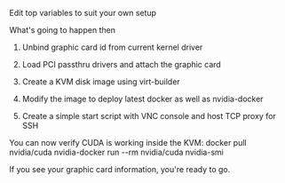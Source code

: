 Edit top variables to suit your own setup

What's going to happen then

1) Unbind graphic card id from current kernel driver

2) Load PCI passthru drivers and attach the graphic card

3) Create a KVM disk image using virt-builder

4) Modify the image to deploy latest docker as well as nvidia-docker

5) Create a simple start script with VNC console and host TCP proxy for SSH


You can now verify CUDA is working inside the KVM:
docker pull nvidia/cuda
nvidia-docker run --rm nvidia/cuda nvidia-smi

If you see your graphic card information, you're ready to go.
